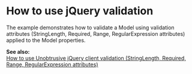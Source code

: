 # How to use jQuery validation


<p>The example demonstrates how to validate a Model using validation attributes (StringLength, Required, Range, RegularExpression attributes) applied to the Model properties.</p>
<p><strong>See also:</strong><br> <a href="https://www.devexpress.com/Support/Center/p/E3119">How to use Unobtrusive jQuery client validation (StringLength, Required, Range, RegularExpression attributes)</a></p>

<br/>


